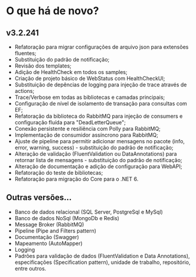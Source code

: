 # O que há de novo?

## v3.2.241
* Refatoração para migrar configurações de arquivo json para extensões fluentes;
* Substituição do padrão de notificação;
* Revisão dos templates;
* Adição de HealthCheck em todos os samples;
* Criação de projeto básico de WebStatus com HealthCheckUI;
* Substituição de depências de logging para injeção de trace através de actions;
* Trace/Verbose em todas as bibliotecas e camadas principais;
* Configuração de nível de isolamento de transação para consultas com EF;
* Refatoração da biblioteca do RabbitMQ para injeção de consumers e configuração fluída para "DeadLetterQueue";
* Conexão persistente e resiliência com Polly para RabbitMQ;
* Implementação de consumidor assíncrono para RabbitMQ;
* Ajuste de pipeline para permitir adicionar mensagens no pacote (info, error, warning, success) - substituição do padrão de notificação;
* Alteração de validação (FluentValidation ou DataAnnotations) para retornar lista de mensagens - substituição do padrão de notificação;
* Alteração de documentação e adição de configuração para WebAPI;
* Refatoração do teste de bibliotecas;
* Refatoração para migração do Core para o .NET 6.

## Outras versões...
* Banco de dados relacional (SQL Server, PostgreSql e MySql)
* Banco de dados NoSql (MongoDb e Redis)
* Message Broker (RabbitMQ)
* Pipeline (Pipe and Filters pattern)
* Documentação (Swagger)
* Mapeamento (AutoMapper)
* Logging
* Padrões para validação de dados (FluentValidation e Data Annotations), especificações (Specification pattern), unidade de trabalho, repositório, entre outros.